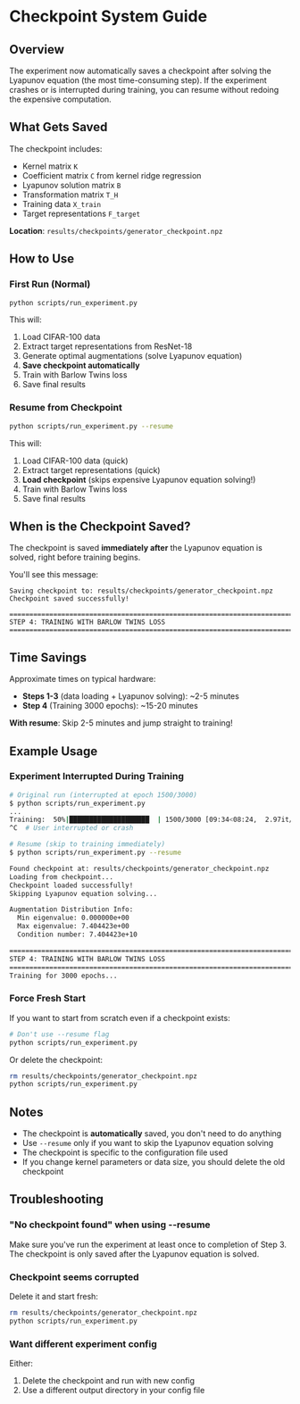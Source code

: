 # Checkpoint System Guide

## Overview

The experiment now automatically saves a checkpoint after solving the Lyapunov equation (the most time-consuming step). If the experiment crashes or is interrupted during training, you can resume without redoing the expensive computation.

## What Gets Saved

The checkpoint includes:
- Kernel matrix `K`
- Coefficient matrix `C` from kernel ridge regression
- Lyapunov solution matrix `B`
- Transformation matrix `T_H`
- Training data `X_train`
- Target representations `F_target`

**Location**: `results/checkpoints/generator_checkpoint.npz`

## How to Use

### First Run (Normal)
```bash
python scripts/run_experiment.py
```

This will:
1. Load CIFAR-100 data
2. Extract target representations from ResNet-18
3. Generate optimal augmentations (solve Lyapunov equation)
4. **Save checkpoint automatically**
5. Train with Barlow Twins loss
6. Save final results

### Resume from Checkpoint
```bash
python scripts/run_experiment.py --resume
```

This will:
1. Load CIFAR-100 data (quick)
2. Extract target representations (quick)
3. **Load checkpoint** (skips expensive Lyapunov equation solving!)
4. Train with Barlow Twins loss
5. Save final results

## When is the Checkpoint Saved?

The checkpoint is saved **immediately after** the Lyapunov equation is solved, right before training begins.

You'll see this message:
```
Saving checkpoint to: results/checkpoints/generator_checkpoint.npz
Checkpoint saved successfully!

================================================================================
STEP 4: TRAINING WITH BARLOW TWINS LOSS
================================================================================
```

## Time Savings

Approximate times on typical hardware:
- **Steps 1-3** (data loading + Lyapunov solving): ~2-5 minutes
- **Step 4** (Training 3000 epochs): ~15-20 minutes

**With resume**: Skip 2-5 minutes and jump straight to training!

## Example Usage

### Experiment Interrupted During Training

```bash
# Original run (interrupted at epoch 1500/3000)
$ python scripts/run_experiment.py
...
Training:  50%|████████████████████  | 1500/3000 [09:34<08:24,  2.97it/s]
^C  # User interrupted or crash

# Resume (skip to training immediately)
$ python scripts/run_experiment.py --resume

Found checkpoint at: results/checkpoints/generator_checkpoint.npz
Loading from checkpoint...
Checkpoint loaded successfully!
Skipping Lyapunov equation solving...

Augmentation Distribution Info:
  Min eigenvalue: 0.000000e+00
  Max eigenvalue: 7.404423e+00
  Condition number: 7.404423e+10

================================================================================
STEP 4: TRAINING WITH BARLOW TWINS LOSS
================================================================================
Training for 3000 epochs...
```

### Force Fresh Start

If you want to start from scratch even if a checkpoint exists:

```bash
# Don't use --resume flag
python scripts/run_experiment.py
```

Or delete the checkpoint:
```bash
rm results/checkpoints/generator_checkpoint.npz
python scripts/run_experiment.py
```

## Notes

- The checkpoint is **automatically** saved, you don't need to do anything
- Use `--resume` only if you want to skip the Lyapunov equation solving
- The checkpoint is specific to the configuration file used
- If you change kernel parameters or data size, you should delete the old checkpoint

## Troubleshooting

### "No checkpoint found" when using --resume
Make sure you've run the experiment at least once to completion of Step 3. The checkpoint is only saved after the Lyapunov equation is solved.

### Checkpoint seems corrupted
Delete it and start fresh:
```bash
rm results/checkpoints/generator_checkpoint.npz
python scripts/run_experiment.py
```

### Want different experiment config
Either:
1. Delete the checkpoint and run with new config
2. Use a different output directory in your config file
